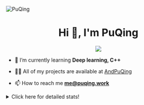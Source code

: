 ![PuQing](https://user-images.githubusercontent.com/27223114/171565019-9a56fae6-b08b-421f-99db-7e830da42371.png)

<h1 align="center">Hi 👋, I'm PuQing</h1>

<p align="center">
  <img src="https://github-widgetbox.vercel.app/api/profile?username=AndPuQing&data=followers,repositories,stars,commits"/>
</p>

- 🌱 I’m currently learning **Deep learning, C++**

- 👨‍💻 All of my projects are available at [AndPuQing](https://github.com/AndPuQing)

- 📫 How to reach me **me@puqing.work**

<details>
<summary>Click here for detailed stats!</summary>

<!--START_SECTION:waka-->
**I'm a Night 🦉** 

```text
🌞 Morning    41 commits     ██░░░░░░░░░░░░░░░░░░░░░░░   10.93% 
🌆 Daytime    128 commits    ████████░░░░░░░░░░░░░░░░░   34.13% 
🌃 Evening    111 commits    ███████░░░░░░░░░░░░░░░░░░   29.6% 
🌙 Night      95 commits     ██████░░░░░░░░░░░░░░░░░░░   25.33%

```


📊 **This Week I Spent My Time On** 

```text
💬 Programming Languages: 
JavaScript               51 mins             █████████████████████░░░░   84.27% 
Git                      6 mins              ██░░░░░░░░░░░░░░░░░░░░░░░   9.91% 
Python                   2 mins              █░░░░░░░░░░░░░░░░░░░░░░░░   3.55% 
Git Config               1 min               ░░░░░░░░░░░░░░░░░░░░░░░░░   1.79% 
CSS                      0 secs              ░░░░░░░░░░░░░░░░░░░░░░░░░   0.21%

🔥 Editors: 
VS Code                  1 hr 1 min          █████████████████████████   100.0%

💻 Operating System: 
Mac                      41 mins             █████████████████░░░░░░░░   67.97% 
Windows                  19 mins             ████████░░░░░░░░░░░░░░░░░   32.03%

```


<!--END_SECTION:waka-->
</details>
